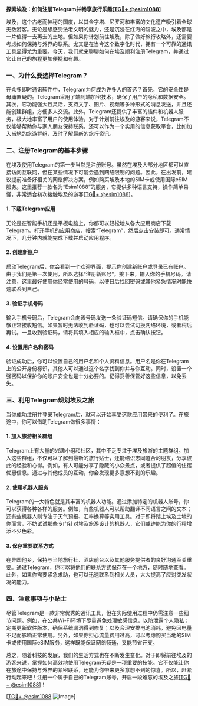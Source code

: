 **探索埃及：如何注册Telegram并畅享旅行乐趣[[TG💪+ @esim1088](https://t.me/s/esim1088)]**

埃及，这个古老而神秘的国度，以其金字塔、尼罗河和丰富的文化遗产吸引着全球无数游客。无论是想感受法老文明的魅力，还是沉浸在红海的碧波之中，埃及都是一片值得一去再去的土地。但如果你计划前往埃及，除了做好旅行攻略外，还需要考虑如何保持与外界的联系。尤其是在当今这个数字化时代，拥有一个可靠的通讯工具显得尤为重要。今天，我们就来聊聊如何在埃及顺利注册Telegram，并通过它让自己的旅程更加便捷和有趣。

### 一、为什么要选择Telegram？

在众多即时通讯软件中，Telegram为何成为许多人的首选？首先，它的安全性是毋庸置疑的。Telegram采用了端到端加密技术，确保了用户的隐私和数据安全。其次，它功能强大且灵活，支持文字、图片、视频等多种形式的消息发送，并且还能创建群组，方便多人交流。此外，Telegram还提供了丰富的插件和机器人服务，极大地丰富了用户的使用体验。对于计划前往埃及的游客来说，Telegram不仅能够帮助你与家人朋友保持联系，还可以作为一个实用的信息获取平台，比如加入当地的旅游群组，及时了解最新的旅行资讯。

### 二、注册Telegram的基本步骤

在埃及使用Telegram的第一步当然是注册账号。虽然在埃及大部分地区都可以直接访问互联网，但在某些情况下可能会遇到网络限制的问题。因此，在出发前，建议提前准备好相关的网络解决方案，例如购买埃及本地的SIM卡或使用国际eSIM服务。这里推荐一款名为“Esim1088”的服务，它提供多种语言支持，操作简单易懂，非常适合初次接触埃及的游客[[TG💪+ @esim1088](https://t.me/s/esim1088)]。

#### 1. 下载Telegram应用

无论是在智能手机还是平板电脑上，你都可以轻松地从各大应用商店下载Telegram。打开手机的应用商店，搜索“Telegram”，然后点击安装即可。通常情况下，几分钟内就能完成下载并启动应用程序。

#### 2. 创建新账户

启动Telegram后，你会看到一个欢迎界面，提示你创建新账户或登录已有账户。由于我们是第一次使用，所以选择“注册新账号”。接下来，输入你的手机号码。请注意，这里最好使用你经常使用的号码，以便日后找回密码或其他紧急情况时能快速联系到自己。

#### 3. 验证手机号码

输入手机号码后，Telegram会向该号码发送一条验证码短信。请确保你的手机能够正常接收短信。如果暂时无法收到验证码，也可以尝试切换网络环境，或者稍后再试。一旦收到验证码，请将其填入相应的输入框中，点击确认按钮。

#### 4. 设置用户名和密码

验证成功后，你可以设置自己的用户名和个人资料信息。用户名是你在Telegram上的公开身份标识，其他人可以通过这个名字找到你并与你互动。同时，设置一个强密码以保护你的账户安全也是十分必要的。记得妥善保管好这些信息，以免丢失。

### 三、利用Telegram规划埃及之旅

当你成功注册并登录Telegram后，就可以开始享受这款应用带来的便利了。在旅途中，你可以借助Telegram做很多事情：

#### 1. 加入旅游相关群组

Telegram上有大量的兴趣小组和社区，其中不乏专注于埃及旅游的主题群组。加入这些群组，不仅可以了解到最新的旅行贴士，还能结识志同道合的朋友，分享彼此的经验和心得。例如，有人可能分享了隐藏的小众景点，或者提供了超值的住宿优惠信息。通过与其他成员的互动，你会发现更多意想不到的乐趣。

#### 2. 使用机器人服务

Telegram的一大特色就是其丰富的机器人功能。通过添加特定的机器人账号，你可以获得各种各样的服务。例如，有些机器人可以帮助翻译不同语言之间的文本；还有些机器人则专注于天气预报、汇率换算等实用工具。对于即将踏上埃及土地的你而言，不妨试试那些专门针对埃及旅游设计的机器人，它们或许能为你的行程增添不少色彩。

#### 3. 保存重要联系方式

在异国他乡，保持与当地旅行社、酒店前台以及其他服务提供者的良好沟通至关重要。通过Telegram，你可以将他们的联系方式保存在一个地方，随时随地查看。此外，如果你需要紧急求助，也可以迅速联系到相关人员，大大提高了应对突发状况的能力。

### 四、注意事项与小贴士

尽管Telegram是一款非常优秀的通讯工具，但在实际使用过程中仍需注意一些细节问题。例如，在公共Wi-Fi环境下尽量避免处理敏感信息，以防泄露个人隐私；定期更新软件版本，确保系统漏洞得到修复；以及合理安排电池消耗，避免因电量不足而影响正常使用。另外，如果你担心流量费用过高，可以考虑购买当地的SIM卡或使用国际eSIM服务，这样既能保证网络畅通，又能节省开支。

总之，随着科技的发展，我们的生活方式也在不断发生变化。对于即将前往埃及的游客来说，掌握如何高效地使用Telegram无疑是一项重要的技能。它不仅能让你在旅途中保持与外界的紧密联系，还能为你带来更多意想不到的惊喜。所以，赶紧行动起来吧！注册一个属于自己的Telegram账号，开启一段难忘的埃及之旅[[TG💪+ @esim1088](https://t.me/s/esim1088)]！

[[TG💪+ @esim1088](https://t.me/s/esim1088) ![Image](https://i.postimg.cc/4NQfJmqS/Snipaste-2025-05-13-00-14-12.png)]